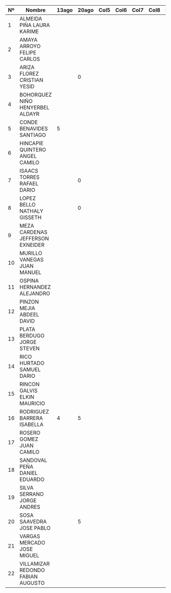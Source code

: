 | Nº | Nombre                                  |13ago | 20ago | Col5 | Col6 | Col7 | Col8 | Col9 | Col10 | Col11 | Col12 | Col13 | Col14 | Col15 | Col16 |
|----|-----------------------------------------|------|------|------|------|------|------|------|-------|-------|-------|-------|-------|-------|-------|
| 1  | ALMEIDA PIÑA LAURA KARIME              |      |      |      |      |      |      |      |       |       |       |       |       |       |       |
| 2  | AMAYA ARROYO FELIPE CARLOS             |      |      |      |      |      |      |      |       |       |       |       |       |       |       |
| 3  | ARIZA FLOREZ CRISTIAN YESID            |      |   0  |      |      |      |      |      |       |       |       |       |       |       |       |
| 4  | BOHORQUEZ NIÑO HENYERBEL ALDAYR        |      |      |      |      |      |      |      |       |       |       |       |       |       |       |
| 5  | CONDE BENAVIDES SANTIAGO               |   5  |      |      |      |      |      |      |       |       |       |       |       |       |       |
| 6  | HINCAPIE QUINTERO ANGEL CAMILO         |      |      |      |      |      |      |      |       |       |       |       |       |       |       |
| 7  | ISAACS TORRES RAFAEL DARIO             |      |  0   |      |      |      |      |      |       |       |       |       |       |       |       |
| 8  | LOPEZ BELLO NATHALY GISSETH            |      |  0   |      |      |      |      |      |       |       |       |       |       |       |       |
| 9  | MEZA CARDENAS JEFFERSON EXNEIDER       |      |      |      |      |      |      |      |       |       |       |       |       |       |       |
| 10 | MURILLO VANEGAS JUAN MANUEL            |      |      |      |      |      |      |      |       |       |       |       |       |       |       |
| 11 | OSPINA HERNANDEZ ALEJANDRO             |      |      |      |      |      |      |      |       |       |       |       |       |       |       |
| 12 | PINZON MEJIA ABDEEL DAVID              |      |      |      |      |      |      |      |       |       |       |       |       |       |       |
| 13 | PLATA BERDUGO JORGE STEVEN             |      |      |      |      |      |      |      |       |       |       |       |       |       |       |
| 14 | RICO HURTADO SAMUEL DARIO              |      |      |      |      |      |      |      |       |       |       |       |       |       |       |
| 15 | RINCON GALVIS ELKIN MAURICIO           |      |      |      |      |      |      |      |       |       |       |       |       |       |       |
| 16 | RODRIGUEZ BARRERA ISABELLA             |  4   |  5   |      |      |      |      |      |       |       |       |       |       |       |       |
| 17 | ROSERO GOMEZ JUAN CAMILO               |      |      |      |      |      |      |      |       |       |       |       |       |       |       |
| 18 | SANDOVAL PEÑA DANIEL EDUARDO           |      |      |      |      |      |      |      |       |       |       |       |       |       |       |
| 19 | SILVA SERRANO JORGE ANDRES             |      |      |      |      |      |      |      |       |       |       |       |       |       |       |
| 20 | SOSA SAAVEDRA JOSE PABLO               |      |   5  |      |      |      |      |      |       |       |       |       |       |       |       |
| 21 | VARGAS MERCADO JOSE MIGUEL             |      |      |      |      |      |      |      |       |       |       |       |       |       |       |
| 22 | VILLAMIZAR REDONDO FABIAN AUGUSTO      |      |      |      |      |      |      |      |       |       |       |       |       |       |       |
